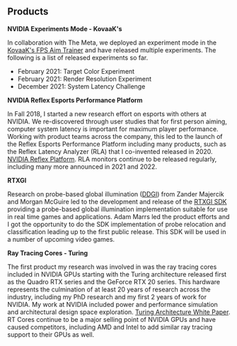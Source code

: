 ## Products

**NVIDIA Experiments Mode - KovaaK's**

In collaboration with The Meta, we deployed an experiment mode in the [KovaaK's FPS Aim Trainer](https://store.steampowered.com/app/824270/KovaaKs/) and have released multiple experiments. The following is a list of released experiments so far.

* February 2021: Target Color Experiment
* February 2021: Render Resolution Experiment
* December 2021: System Latency Challenge


**NVIDIA Reflex Esports Performance Platform**

In Fall 2018, I started a new research effort on esports with others at NVIDIA. We re-discovered through user studies that for first person aiming, computer system latency is important for maximum player performance. Working with product teams across the company, this led to the launch of the Reflex Esports Performance Platform including many products, such as the Reflex Latency Analyzer (RLA) that I co-invented released in 2020. [NVIDIA Reflex Platform](https://www.nvidia.com/en-us/geforce/news/reflex-low-latency-platform/). RLA monitors continue to be released regularly, including many more announced in 2021 and 2022.


**RTXGI**

Research on probe-based global illumination ([DDGI](https://morgan3d.github.io/articles/2019-04-01-ddgi/)) from Zander Majercik and Morgan McGuire led to the development and release of the [RTXGI SDK](https://developer.nvidia.com/rtxgi) providing a probe-based global illumination implementation suitable for use in real time games and applications. Adam Marrs led the product efforts and I got the opportunity to do the SDK implementation of probe relocation and classification leading up to the first public release. This SDK will be used in a number of upcoming video games.


**Ray Tracing Cores - Turing**

The first product my research was involved in was the ray tracing cores included in NVIDIA GPUs starting with the Turing architecture released first as the Quadro RTX series and the GeForce RTX 20 series. This hardware represents the culmination of at least 20 years of research across the industry, including my PhD research and my first 2 years of work for NVIDIA. My work at NVIDIA included power and performance simulation and architectural design space exploration. [Turing Architecture White Paper](https://www.nvidia.com/content/dam/en-zz/Solutions/design-visualization/technologies/turing-architecture/NVIDIA-Turing-Architecture-Whitepaper.pdf). RT Cores continue to be a major selling point of NVIDIA GPUs and have caused competitors, including AMD and Intel to add similar ray tracing support to their GPUs as well.



